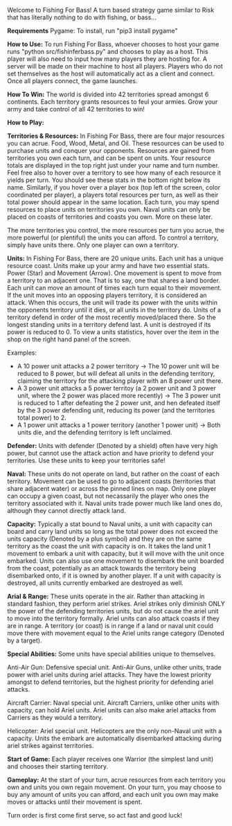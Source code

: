 Welcome to Fishing For Bass! A turn based strategy game similar to Risk that has literally nothing to do with fishing, or bass...

**Requirements**
Pygame: To install, run "pip3 install pygame"

**How to Use:**
To run Fishing For Bass, whoever chooses to host your game runs "python src/fishinferbass.py" and chooses to play as a host. This player will also need to input how many players
they are hosting for. A server will be made on their machine to host all players. Players who do not set themselves as the host will automatically act as a client and connect. Once
all players connect, the game launches.

**How To Win:**
The world is divided into 42 territories spread amongst 6 continents. Each territory grants resources to feul your armies. Grow your army and take control of all 42 territories to win!

**How to Play:**

**Territories & Resources:**
In Fishing For Bass, there are four major resources you can acrue. Food, Wood, Metal, and Oil. These resources can be used to purchase units and conquer your opponents. Resources are gained from territories you own each turn, and can be
spent on units. Your resource totals are displayed in the top right just under your name and turn number. Feel free also to hover over a territory to see how many of each resource it yields per turn. You should see these stats in the
bottom right below its name. Similarly, if you hover over a player box (top left of the screen, color coordinated per player), a players total resources per turn, as well as their total power should appear in the same location. Each
turn, you may spend resources to place units on territories you own. Naval units can only be placed on coasts of territories and coasts you own. More on these later.

The more territories you control, the more resources per turn you acrue, the more powerful (or plentiful) the units you can afford. To control a territory, simply have units there. Only one player can own a territory.

**Units:**
In Fishing For Bass, there are 20 unique units. Each unit has a unique resource coast. Units make up your army and have two essential stats. Power (Star) and Movement (Arrow). One movement is spent to move from a territory to an adjacent one.
That is to say, one that shares a land border. Each unit can move an amount of times each turn equal to their movement. If the unit moves into an opposing players territory, it is considered an attack. When this occurs, the unit will trade its power
with the units within the opponents territory until it dies, or all units in the territory do. Units of a territory defend in order of the most recently moved/placed there. So the longest standing units in a territory defend last. A unit is
destroyed if its power is reduced to 0. To view a units statistics, hover over the item in the shop on the right hand panel of the screen.

Examples:
- A 10 power unit attacks a 2 power territory -> The 10 power unit will be reduced to 8 power, but will defeat all units in the defending territory, claiming the territory for the attacking player with an 8 power unit there.
- A 3 power unit attacks a 5 power territoy (a 2 power unit and 3 power unit, where the 2 power was placed more recently) -> The 3 power unit is reduced to 1 after defeating the 2 power unit, and hen defeated itself by the 3 power defending
  unit, reducing its power (and the territories total power) to 2.
- A 1 power unit attacks a 1 power territory (another 1 power unit) -> Both units die, and the defending territory is left unclaimed.

**Defender:**
Units with defender (Denoted by a shield) often have very high power, but cannot use the attack action and have priority to defend your territories. Use these units to keep your territories safe!

**Naval:**
These units do not operate on land, but rather on the coast of each territory. Movement can be used to go to adjacent coasts (territories that share adjacent water) or across the pinned lines on map. Only one player can occupy a given coast, but
not necassarily the player who ones the territory associated with it. Naval units trade power much like land ones do, although they cannot directly attack land.

**Capacity:**
Typically a stat bound to Naval units, a unit with capacity can board and carry land units so long as the total power does not exceed the units capacity (Denoted by a plus symbol) and they are on the same territory as the coast the unit with
capacity is on. It takes the land unit 1 movement to embark a unit with capacity, but it will move with the unit once embarked. Units can also use one movement to disembark the unit boarded from the coast, potentially as an attack towards the territory
being disembarked onto, if it is owned by another player. If a unit with capacity is destroyed, all units currently embarked are destroyed as well.

**Arial & Range:**
These units operate in the air. Rather than attacking in standard fashion, they perform ariel strikes. Ariel strikes only diminish ONLY the power of the defending territories units, but do not cause the ariel unit to move into the territory formally. Ariel units
can also attack coasts if they are in range. A territory (or coast) is in range if a land or naval unit could move there with movement equal to the Ariel units range category (Denoted by a target).

**Special Abilities:**
Some units have special abilities unique to themselves.

Anti-Air Gun:
Defensive special unit. Anti-Air Guns, unlike other units, trade power with ariel units during ariel attacks. They have the lowest priority amongst to defend territories, but the highest priority for defending ariel attacks.

Aircraft Carrier:
Naval special unit. Aircraft Carriers, unlike other units with capacity, can hold Ariel units. Ariel units can also make ariel attacks from Carriers as they would a territory.

Helicopter:
Ariel special unit. Helicopters are the only non-Naval unit with a capacity. Units the embark are automatically disembarked attacking during ariel strikes against territories.

**Start of Game:**
Each player receives one Warrior (the simplest land unit) and chooses their starting territory.

**Gameplay:**
At the start of your turn, acrue resources from each territory you own and units you own regain movement. On your turn, you may choose to buy any amount of units you can afford, and each unit you own may make moves or attacks until their movement is spent.

Turn order is first come first serve, so act fast and good luck!
